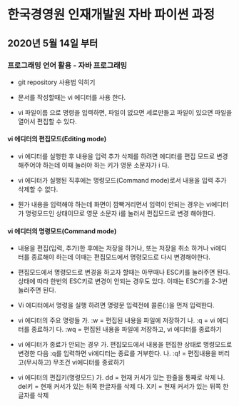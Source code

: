 # 한국경영원 인재개발원 자바 파이썬 과정

## 2020년 5월 14일 부터 

### 프로그래밍 언어 활용 - 자바 프로그래밍

* git repository 사용법 익히기

* 문서를 작성할때는 vi 에디터를 사용 한다.

* vi 파일이름 으로 명령을 입력하면, 파일이 없으면 세로만들고 파일이 있으면
  파일을열어서 편집할 수 있다.

#### vi 에디터의 편집모드(Editing mode)

* vi 에디터를 실행한 후 내용을 입력 추가 삭제를 하려면 에디터를 편집 모드로
  변경해주어야 하는데 이때 눌러야 하는 키가 영문 소문자가 i 다.

* vi 에디터가 실행된 직후에는 명령모드(Command mode)로서 내용을 
  입력 추가 삭제할 수 없다.

* 뭔가 내용을 입력해야 하는데 화면이 깜빡거리면서 입력이 안되는 경우는 vi에디터
  가 명령모드인 상태이므로 영문 소문자 i를 눌러서 편집모드로 변경 해야한다.
 
#### vi 에디터의 명령모드(Command mode)

* 내용을 편집(입력, 추가)한 후에는 저장을 하거나, 또는 저장을 취소 하거나
  vi에디터를 종료해야 하는데 이때는 편집모드에서 명령모드로 다시 변경해야한다.

* 편집모드에서 명령모드로 변경을 하고자 할때는 아무때나 ESC키를 눌러주면 된다.
  상태에 따라 한번의 ESC키로 변경이 안되는 경우도 있다. 이때는 ESC키를 2-3번
  눌러주면 된다.

* Vi 에디터에서 명령을 실행 하려면 명령문 입력전에 콜론(:)을 먼저 입력한다.

* vi 에디터의 주요 명령들
  가. :w  = 편집된 내용을 파일에 저장하기
  나. :q  = vi 에디터를 종료하기
  다. :wq = 편집된 내용을 파일에 저장하고, vi 에디터를 종료하기

* vi 에디터가 종료가 안되는 경우 
  가. 편집모드에서 내용을 편집한 상태로 명령모드로 변경한 다음 :q를 입력하면
      vi에디터는 종료를 거부한다.
  나. :q! = 편집내용을 버리고(무시하고) 무조건 vi에디터를 종료하기

* vi 에디터의 편집키(명령모드)
  가. dd    = 현재 커서가 있는 한줄을 통째로 삭제
  나. del키 = 현재 커서가 있는 뒤쪽 한글자를 삭제
  다. X키   = 현재 커서가 있는 뒤쪽 한글자를 삭제
